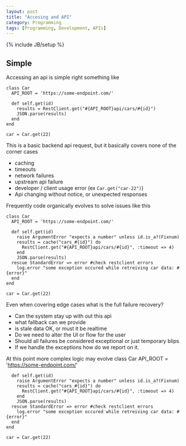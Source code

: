 ```yaml
---
layout: post
title: "Accesing and API"
category: Programming
tags: [Programming, Development, APIs]
---
```

{% include JB/setup %}

## Simple

Accessing an api is simple right something like

	class Car
	  API_ROOT = 'https://some-endpoint.com/'
	
	  def self.get(id)
	    results = RestClient.get("#{API_ROOT}api/cars/#{id}")
	    JSON.parse(results)
	  end
	end

	car = Car.get(22)

This is a basic backend api request, but it basically covers none of the corner cases

* caching
* timeouts
* network failures
* upstream api failure
* developer / client usage error (ex `Car.get("car-22")`)
* Api changing without notice, or unexpected responses

Frequently code organically evolves to solve issues like this

	class Car
	  API_ROOT = 'https://some-endpoint.com/'
	
	  def self.get(id)
		raise ArgumentError "expects a number" unless id.is_a?(Fixnum)
		results = cache("cars_#{id}") do
	      RestClient.get("#{API_ROOT}api/cars/#{id}", :timeout => 4)
	    end
	    JSON.parse(results)
	  rescue StandardError => error #check restclient errors
	  	log.error "some exception occured while retreiving car data: #{error}"
	  end
	end

	car = Car.get(22)
	
Even when covering edge cases what is the full failure recovery?

* Can the system stay up with out this api
* what fallback can we provide
* is stale data OK, or must it be realtime
* Do we need to alter the UI or flow for the user
* Should all failures be considered exceptional or just temporary blips
* If we handle the exceptions how do we report on it.

At this point more complex logic may evolve	
	class Car
	  	API_ROOT = 'https://some-endpoint.com/'
	
	  def self.get(id)
		raise ArgumentError "expects a number" unless id.is_a?(Fixnum)
		results = cache("cars_#{id}") do
	      RestClient.get("#{API_ROOT}api/cars/#{id}", :timeout => 4)
	    end
	    JSON.parse(results)
	  rescue StandardError => error #check restclient errors
	  	log.error "some exception occured while retreiving car data: #{error}"
	  end
	end

	car = Car.get(22)